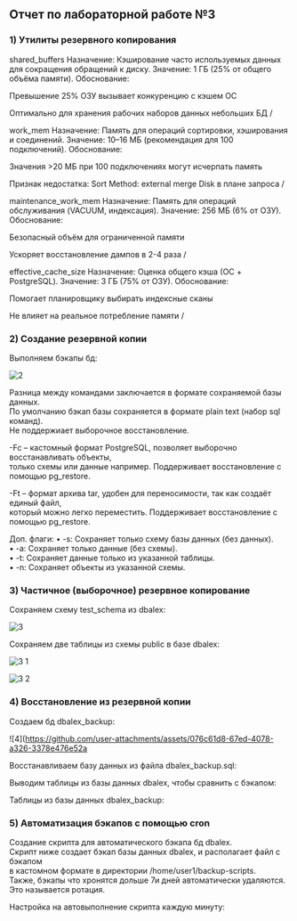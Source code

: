 ## Отчет по лабораторной работе №3

### 1) Утилиты резервного копирования

shared_buffers
Назначение: Кэширование часто используемых данных для сокращения обращений к диску.
Значение: 1 ГБ (25% от общего объёма памяти).
Обоснование:

Превышение 25% ОЗУ вызывает конкуренцию с кэшем ОС

Оптимально для хранения рабочих наборов данных небольших БД
/

work_mem
Назначение: Память для операций сортировки, хэширования и соединений.
Значение: 10–16 МБ (рекомендация для 100 подключений).
Обоснование:

Значения >20 МБ при 100 подключениях могут исчерпать память

Признак недостатка: Sort Method: external merge Disk в плане запроса
/

maintenance_work_mem
Назначение: Память для операций обслуживания (VACUUM, индексация).
Значение: 256 МБ (6% от ОЗУ).
Обоснование:

Безопасный объём для ограниченной памяти

Ускоряет восстановление дампов в 2-4 раза
/

effective_cache_size
Назначение: Оценка общего кэша (ОС + PostgreSQL).
Значение: 3 ГБ (75% от ОЗУ).
Обоснование:

Помогает планировщику выбирать индексные сканы

Не влияет на реальное потребление памяти
/

### 2) Создание резервной копии

Выполняем бэкапы бд:

![2](https://github.com/user-attachments/assets/446d8a7b-9e91-4b89-a9ec-43a74c64b800)

Разница между командами заключается в формате сохраняемой базы данных. \
По умолчанию бэкап базы сохраняется в формате plain text (набор sql команд). \
Не поддержиает выборочное восстановление.

-Fc – кастомный формат PostgreSQL, позволяет выборочно восстанавливать объекты,\
только схемы или данные например. Поддерживает восстановление с помощью pg_restore.

-Ft – формат архива tar, удобен для переносимости, так как создаёт единый файл,\
который можно легко переместить. Поддерживает восстановление с помощью pg_restore.

Доп. флаги:
•	-s: Сохраняет только схему базы данных (без данных).\
•	-a: Сохраняет только данные (без схемы).\
•	-t: Сохраняет данные только из указанной таблицы.\
•	-n: Сохраняет объекты из указанной схемы.

### 3) Частичное (выборочное) резервное копирование

Сохраняем схему test_schema из dbalex:

![3](https://github.com/user-attachments/assets/54d66f9c-0ced-4bcc-a709-b4d089da1fd0)

Сохраняем две таблицы из схемы public в базе dbalex:

![3 1](https://github.com/user-attachments/assets/02ac44a8-a406-4feb-9695-b9139095cbe1)

![3 2](https://github.com/user-attachments/assets/1b6be1ba-ee62-4580-950d-ed8690b1d647)

### 4) Восстановление из резервной копии

Создаем бд dbalex_backup:

![4](https://github.com/user-attachments/assets/076c61d8-67ed-4078-a326-3378e476e52a

Восстанавливаем базу данных из файла dbalex_backup.sql:



Выводим таблицы из базы данных dbalex, чтобы сравнить с бэкапом:


Таблицы из базы данных dbalex_backup:



### 5) Автоматизация бэкапов с помощью cron

Создание скрипта для автоматического бэкапа бд dbalex.\
Скрипт ниже создает бэкап базы данных dbalex, и располагает файл с бэкапом \
в кастомном формате в директории /home/user1/backup-scripts. \
Также, бэкапы что хронятся дольше 7и дней автоматически удаляются. Это называется ротация.


Настройка на автовыполнение скрипта каждую минуту:



